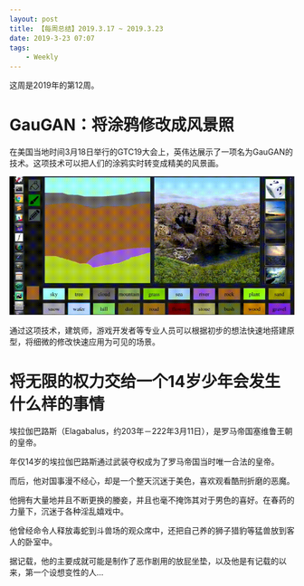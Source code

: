 ```yaml
---
layout: post
title: 【每周总结】2019.3.17 ~ 2019.3.23
date: 2019-3-23 07:07
tags:
    - Weekly
---
```


这周是2019年的第12周。

# GauGAN：将涂鸦修改成风景照

在美国当地时间3月18日举行的GTC19大会上，英伟达展示了一项名为GauGAN的技术。这项技术可以把人们的涂鸦实时转变成精美的风景画。

[![GauGAN](https://raw.githubusercontent.com/plusplus7/solutions/master/weekly/2019/miscs/week12/GauGAN_demo.gif)](https://www.bilibili.com/video/av46730573)

通过这项技术，建筑师，游戏开发者等专业人员可以根据初步的想法快速地搭建原型，将细微的修改快速应用为可见的场景。

# 将无限的权力交给一个14岁少年会发生什么样的事情


埃拉伽巴路斯（Elagabalus，约203年－222年3月11日），是罗马帝国塞维鲁王朝的皇帝。

年仅14岁的埃拉伽巴路斯通过武装夺权成为了罗马帝国当时唯一合法的皇帝。

而后，他对国事漫不经心，却是一个整天沉迷于美色，喜欢观看酷刑折磨的恶魔。

<!-- more -->

他拥有大量地并且不断更换的媵妾，并且也毫不掩饰其对于男色的喜好。在春药的力量下，沉迷于各种淫乱嬉戏中。

他曾经命令人释放毒蛇到斗兽场的观众席中，还把自己养的狮子猎豹等猛兽放到客人的卧室中。

据记载，他的主要成就可能是制作了恶作剧用的放屁坐垫，以及他是有记载的以来，第一个设想变性的人…
